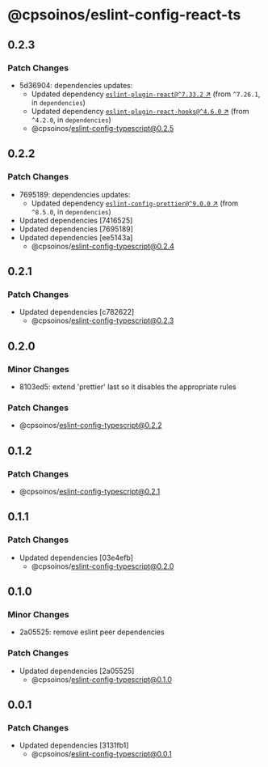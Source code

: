 # @cpsoinos/eslint-config-react-ts

## 0.2.3

### Patch Changes

- 5d36904: dependencies updates:
  - Updated dependency [`eslint-plugin-react@^7.33.2` ↗︎](https://www.npmjs.com/package/eslint-plugin-react/v/7.33.2) (from `^7.26.1`, in `dependencies`)
  - Updated dependency [`eslint-plugin-react-hooks@^4.6.0` ↗︎](https://www.npmjs.com/package/eslint-plugin-react-hooks/v/4.6.0) (from `^4.2.0`, in `dependencies`)
  - @cpsoinos/eslint-config-typescript@0.2.5

## 0.2.2

### Patch Changes

- 7695189: dependencies updates:
  - Updated dependency [`eslint-config-prettier@^9.0.0` ↗︎](https://www.npmjs.com/package/eslint-config-prettier/v/9.0.0) (from `^8.5.0`, in `dependencies`)
- Updated dependencies [7416525]
- Updated dependencies [7695189]
- Updated dependencies [ee5143a]
  - @cpsoinos/eslint-config-typescript@0.2.4

## 0.2.1

### Patch Changes

- Updated dependencies [c782622]
  - @cpsoinos/eslint-config-typescript@0.2.3

## 0.2.0

### Minor Changes

- 8103ed5: extend 'prettier' last so it disables the appropriate rules

### Patch Changes

- @cpsoinos/eslint-config-typescript@0.2.2

## 0.1.2

### Patch Changes

- @cpsoinos/eslint-config-typescript@0.2.1

## 0.1.1

### Patch Changes

- Updated dependencies [03e4efb]
  - @cpsoinos/eslint-config-typescript@0.2.0

## 0.1.0

### Minor Changes

- 2a05525: remove eslint peer dependencies

### Patch Changes

- Updated dependencies [2a05525]
  - @cpsoinos/eslint-config-typescript@0.1.0

## 0.0.1

### Patch Changes

- Updated dependencies [3131fb1]
  - @cpsoinos/eslint-config-typescript@0.0.1
